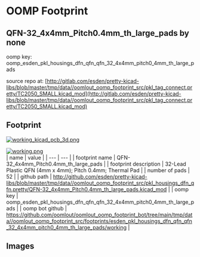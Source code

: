 # OOMP Footprint  
## QFN-32_4x4mm_Pitch0.4mm_th_large_pads  by none  
  
oomp key: oomp_esden_pkl_housings_dfn_qfn_qfn_32_4x4mm_pitch0_4mm_th_large_pads  
  
source repo at: [http://gitlab.com/esden/pretty-kicad-libs/blob/master/tmp/data//oomlout_oomp_footprint_src/pkl_tag_connect.pretty/TC2050_SMALL.kicad_mod](http://gitlab.com/esden/pretty-kicad-libs/blob/master/tmp/data//oomlout_oomp_footprint_src/pkl_tag_connect.pretty/TC2050_SMALL.kicad_mod)  
## Footprint  
  
[![working_kicad_pcb_3d.png](working_kicad_pcb_3d_600.png)](working_kicad_pcb_3d.png)  
  
[![working.png](working_600.png)](working.png)  
| name | value | 
| --- | --- | 
| footprint name | QFN-32_4x4mm_Pitch0.4mm_th_large_pads | 
| footprint description | 32-Lead Plastic QFN (4mm x 4mm); Pitch 0.4mm; Thermal Pad | 
| number of pads | 52 | 
| github path | http://github.com/esden/pretty-kicad-libs/blob/master/tmp/data//oomlout_oomp_footprint_src/pkl_housings_dfn_qfn.pretty/QFN-32_4x4mm_Pitch0.4mm_th_large_pads.kicad_mod | 
| oomp key | oomp_esden_pkl_housings_dfn_qfn_qfn_32_4x4mm_pitch0_4mm_th_large_pads | 
| oomp bot github | https://github.com/oomlout/oomlout_oomp_footprint_bot/tree/main/tmp/data//oomlout_oomp_footprint_src/footprints/esden_pkl_housings_dfn_qfn_qfn_32_4x4mm_pitch0_4mm_th_large_pads/working | 
## Images  
